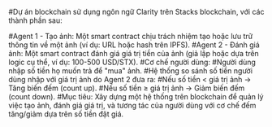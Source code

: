 #Dự án blockchain sử dụng ngôn ngữ Clarity trên Stacks blockchain, với các thành phần sau:

#Agent 1 - Tạo ảnh: Một smart contract chịu trách nhiệm tạo hoặc lưu trữ thông tin về một ảnh (ví dụ: URL hoặc hash trên IPFS).
#Agent 2 - Đánh giá ảnh: Một smart contract đánh giá giá trị tiền của ảnh (giả lập hoặc dựa trên logic cụ thể, ví dụ: 100-500 USD/STX).
#Cơ chế người dùng:
#Người dùng nhập số tiền họ muốn trả để "mua" ảnh.
#Hệ thống so sánh số tiền người dùng nhập với giá trị ảnh do Agent 2 đưa ra:
#Nếu số tiền < giá trị ảnh → Tăng biến đếm (count up).
#Nếu số tiền ≥ giá trị ảnh → Giảm biến đếm (count down).
#Mục tiêu: Xây dựng một hệ thống trên blockchain để quản lý việc tạo ảnh, đánh giá giá trị, và tương tác của người dùng với cơ chế đếm tăng/giảm dựa trên số tiền đặt giá.
